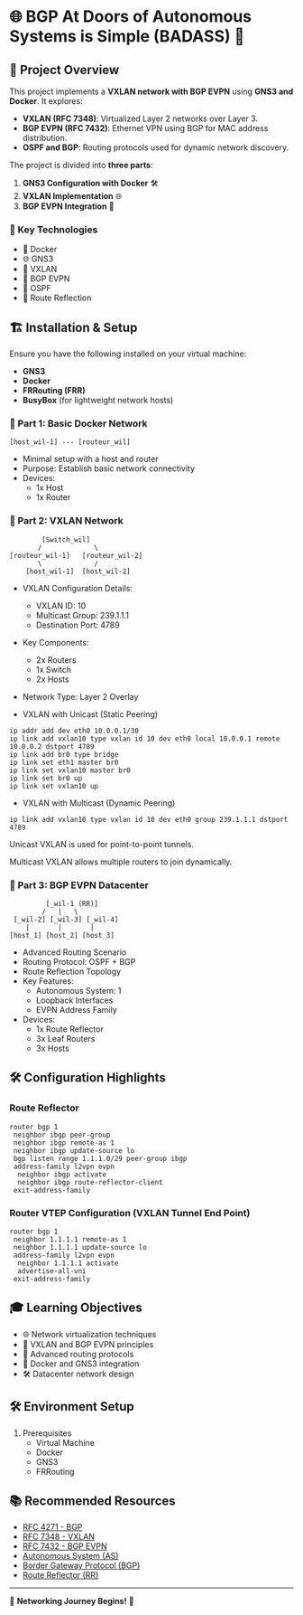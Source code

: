 # 🌐 BGP At Doors of Autonomous Systems is Simple (BADASS) 🚀

## 📝 Project Overview

This project implements a **VXLAN network with BGP EVPN** using **GNS3 and Docker**. It explores:
- **VXLAN (RFC 7348)**: Virtualized Layer 2 networks over Layer 3.
- **BGP EVPN (RFC 7432)**: Ethernet VPN using BGP for MAC address distribution.
- **OSPF and BGP**: Routing protocols used for dynamic network discovery.

The project is divided into **three parts**:
1. **GNS3 Configuration with Docker** 🛠️ 
2. **VXLAN Implementation** 🌐 
3. **BGP EVPN Integration** 🔀 


### 🔧 Key Technologies
- 🐳 Docker
- 🌐 GNS3
- 🌈 VXLAN
- 🔗 BGP EVPN
- 🌳 OSPF
- 🔄 Route Reflection


## 🏗️ **Installation & Setup**
Ensure you have the following installed on your virtual machine:
- **GNS3**
- **Docker**
- **FRRouting (FRR)**
- **BusyBox** (for lightweight network hosts)


### 🔹 Part 1: Basic Docker Network
```
[host_wil-1] --- [routeur_wil]
```

- Minimal setup with a host and router
- Purpose: Establish basic network connectivity
- Devices:
  - 1x Host
  - 1x Router



### 🔹 Part 2: VXLAN Network
```
        [Switch_wil]
       /             \
[routeur_wil-1]   [routeur_wil-2]
       \             /
    [host_wil-1]  [host_wil-2]
```
- VXLAN Configuration Details:
  - VXLAN ID: 10
  - Multicast Group: 239.1.1.1
  - Destination Port: 4789
- Key Components:
  - 2x Routers
  - 1x Switch
  - 2x Hosts
- Network Type: Layer 2 Overlay


- VXLAN with Unicast (Static Peering)
```
ip addr add dev eth0 10.0.0.1/30
ip link add vxlan10 type vxlan id 10 dev eth0 local 10.0.0.1 remote 10.0.0.2 dstport 4789
ip link add br0 type bridge
ip link set eth1 master br0
ip link set vxlan10 master br0
ip link set br0 up
ip link set vxlan10 up
```
- VXLAN with Multicast (Dynamic Peering)
```
ip link add vxlan10 type vxlan id 10 dev eth0 group 239.1.1.1 dstport 4789
```
Unicast VXLAN is used for point-to-point tunnels.

Multicast VXLAN allows multiple routers to join dynamically.



### 🔹 Part 3: BGP EVPN Datacenter
```
         [_wil-1 (RR)]
        /   |   \
 [_wil-2] [_wil-3] [_wil-4]
    |       |       |
[host_1] [host_2] [host_3]
```
- Advanced Routing Scenario
- Routing Protocol: OSPF + BGP
- Route Reflection Topology
- Key Features:
  - Autonomous System: 1
  - Loopback Interfaces
  - EVPN Address Family
- Devices:
  - 1x Route Reflector
  - 3x Leaf Routers
  - 3x Hosts

## 🛠️ Configuration Highlights

### Route Reflector
```
router bgp 1
 neighbor ibgp peer-group
 neighbor ibgp remote-as 1
 neighbor ibgp update-source lo
 bgp listen range 1.1.1.0/29 peer-group ibgp
 address-family l2vpn evpn
  neighbor ibgp activate
  neighbor ibgp route-reflector-client
 exit-address-family

```

### Router VTEP Configuration (VXLAN Tunnel End Point)
```
router bgp 1
 neighbor 1.1.1.1 remote-as 1
 neighbor 1.1.1.1 update-source lo
 address-family l2vpn evpn
  neighbor 1.1.1.1 activate
  advertise-all-vni
 exit-address-family

```

## 🎓 Learning Objectives

- 🌐 Network virtualization techniques
- 🔗 VXLAN and BGP EVPN principles
- 🚦 Advanced routing protocols
- 🐳 Docker and GNS3 integration
- 🛠️ Datacenter network design

## 🛠️ Environment Setup

1. Prerequisites
   - Virtual Machine
   - Docker
   - GNS3
   - FRRouting

## 📚 Recommended Resources

- [RFC 4271 - BGP](https://tools.ietf.org/html/rfc4271)
- [RFC 7348 - VXLAN](https://tools.ietf.org/html/rfc7348)
- [RFC 7432 - BGP EVPN](https://tools.ietf.org/html/rfc7432)
- [Autonomous System (AS)](https://www.cloudflare.com/learning/network-layer/what-is-an-autonomous-system/)
- [Border Gateway Protocol (BGP)](https://www.cloudflare.com/learning/security/glossary/what-is-bgp/)
- [Route Reflector (RR)](https://www.youtube.com/watch?v=j8t2uHhl5ZA&t=3s)

---

🌟 **Networking Journey Begins!** 🌟
